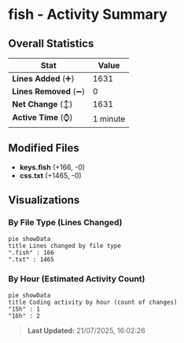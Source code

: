 # fish - Activity Summary 

## Overall Statistics

| Stat                   | Value                                                             |
| ---------------------- | ----------------------------------------------------------------- |
| **Lines Added** (➕)   | 1631                                          |
| **Lines Removed** (➖) | 0                                        |
| **Net Change** (↕)    | 1631                |
| **Active Time** (⌚)   | 1 minute |


## Modified Files
- **keys.fish** (+166, -0)
- **css.txt** (+1465, -0)

## Visualizations

### By File Type (Lines Changed)

```mermaid
pie showData
title Lines changed by file type
".fish" : 166
".txt" : 1465
```

### By Hour (Estimated Activity Count)

```mermaid
pie showData
title Coding activity by hour (count of changes)
"15h" : 1
"16h" : 2
```


> **Last Updated:** 21/07/2025, 16:02:26